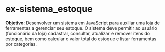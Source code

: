 # ex-sistema_estoque

**Objetivo**: Desenvolver um sistema em JavaScript para auxiliar uma loja de ferramentas a 
gerenciar seu estoque. O sistema deve permitir ao usuário (funcionário da loja) cadastrar, consultar, 
atualizar e remover itens do estoque, bem como calcular o valor total do estoque e listar ferramentas por 
categorias.
